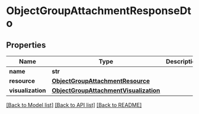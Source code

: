# ObjectGroupAttachmentResponseDto

## Properties
Name | Type | Description | Notes
------------ | ------------- | ------------- | -------------
**name** | **str** |  | 
**resource** | [**ObjectGroupAttachmentResource**](ObjectGroupAttachmentResource.md) |  | [optional] 
**visualization** | [**ObjectGroupAttachmentVisualization**](ObjectGroupAttachmentVisualization.md) |  | [optional] 

[[Back to Model list]](../README.md#documentation-for-models) [[Back to API list]](../README.md#documentation-for-api-endpoints) [[Back to README]](../README.md)



